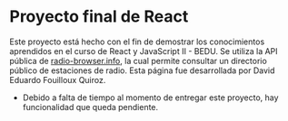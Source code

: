 # Proyecto final de React

Este proyecto está hecho con el fin de demostrar los conocimientos aprendidos en el curso de React y JavaScript II - BEDU.
Se utiliza la API pública de <a href='https://radio-browser.info/'>radio-browser.info</a>, la cual permite consultar un directorio público de estaciones de radio.
Esta página fue desarrollada por David Eduardo Fouilloux Quiroz.

* Debido a falta de tiempo al momento de entregar este proyecto, hay funcionalidad que queda pendiente.

